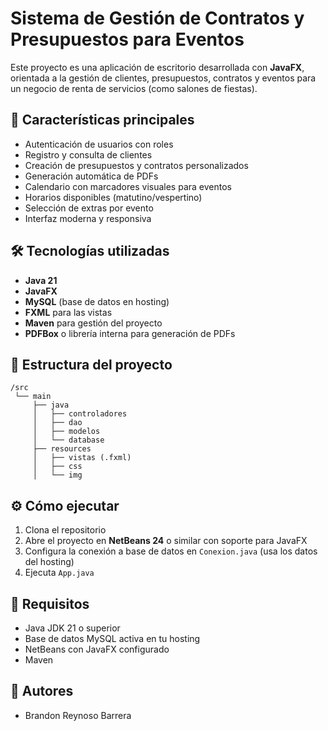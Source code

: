 
# Sistema de Gestión de Contratos y Presupuestos para Eventos

Este proyecto es una aplicación de escritorio desarrollada con **JavaFX**, orientada a la gestión de clientes, presupuestos, contratos y eventos para un negocio de renta de servicios (como salones de fiestas).

## 🚀 Características principales

- Autenticación de usuarios con roles
- Registro y consulta de clientes
- Creación de presupuestos y contratos personalizados
- Generación automática de PDFs
- Calendario con marcadores visuales para eventos
- Horarios disponibles (matutino/vespertino)
- Selección de extras por evento
- Interfaz moderna y responsiva

## 🛠️ Tecnologías utilizadas

- **Java 21**
- **JavaFX**
- **MySQL** (base de datos en hosting)
- **FXML** para las vistas
- **Maven** para gestión del proyecto
- **PDFBox** o librería interna para generación de PDFs

## 📂 Estructura del proyecto

```
/src
 └── main
     ├── java
     │   ├── controladores
     │   ├── dao
     │   ├── modelos
     │   └── database
     ├── resources
     │   ├── vistas (.fxml)
     │   ├── css
     │   └── img
```

## ⚙️ Cómo ejecutar

1. Clona el repositorio
2. Abre el proyecto en **NetBeans 24** o similar con soporte para JavaFX
3. Configura la conexión a base de datos en `Conexion.java` (usa los datos del hosting)
4. Ejecuta `App.java`

## 🧩 Requisitos

- Java JDK 21 o superior
- Base de datos MySQL activa en tu hosting
- NetBeans con JavaFX configurado
- Maven

## 👤 Autores

- Brandon Reynoso Barrera
